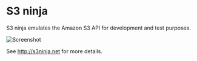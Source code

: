 S3 ninja
========

S3 ninja emulates the Amazon S3 API for development and test purposes.

![Screenshot](http://s3ninja.net/assets/images/screenie_min.jpg)

See http://s3ninja.net for more details.
